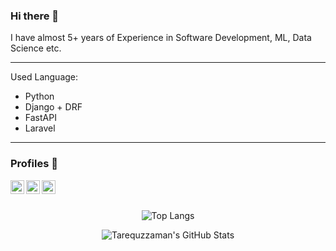 ### Hi there 👋

I have almost 5+ years of Experience in Software Development, ML, Data Science etc. 

---
Used Language: 

* Python
* Django + DRF 
* FastAPI
* Laravel 

---

### Profiles  📖


[<img align="left" alt="tareq | LinkedIn" width="22px" src="https://i.imgur.com/Li26qrc.png" />][linkedin]
[<img align="left" alt="tareq | stackoverflow" width="22px" src="https://i.imgur.com/2XDWQ9v.png" />][stackoverflow]
[<img align="left" alt="tareq | stackoverflow" width="22px" src="https://i.imgur.com/jksNf8B.png" />][uva]
<br>
<br>
<p align="center">
  <img src="https://github-readme-stats.vercel.app/api/top-langs/?username=Tarequzzaman&layout=compact" alt="Top Langs" />
</p>

<p align="center">
  <img src="https://github-readme-stats.vercel.app/api?username=Tarequzzaman&show_icons=true&locale=en" alt="Tarequzzaman's GitHub Stats" />
</p>






[linkedin]:https://www.linkedin.com/in/tarequzzaman-khan-195277143/

[stackoverflow]: https://stackoverflow.com/users/13298339/tarequzzaman-khan

[uva]: https://uhunt.onlinejudge.org/id/395869



